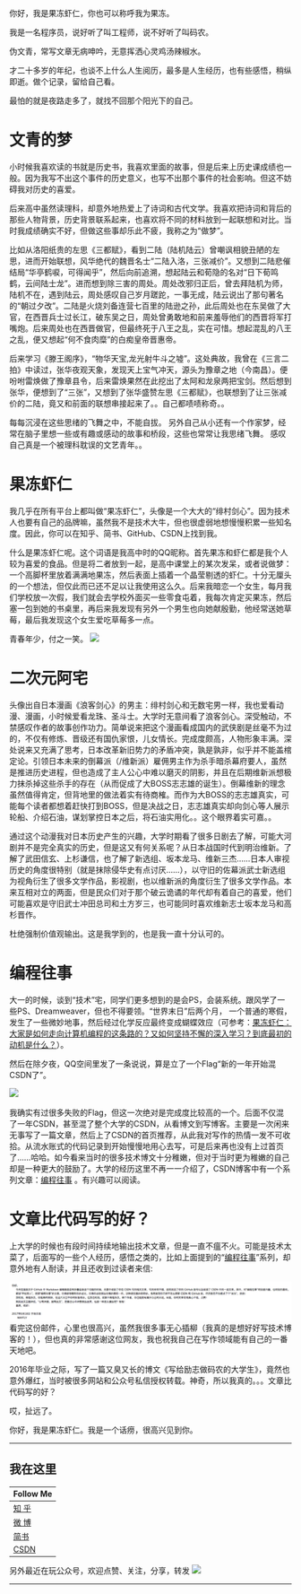 
你好，我是果冻虾仁，你也可以称呼我为果冻。

我是一名程序员，说好听了叫工程师，说不好听了叫码农。

伪文青，常写文章无病呻吟，无意挥洒心灵鸡汤辣椒水。

才二十多岁的年纪，也谈不上什么人生阅历，最多是人生经历，也有些感悟，稍纵即逝。做个记录，留给自己看。

最怕的就是夜路走多了，就找不回那个阳光下的自己。



# 文青的梦
小时候我喜欢读的书就是历史书，我喜欢里面的故事，但是后来上历史课成绩也一般。因为我写不出这个事件的历史意义，也写不出那个事件的社会影响。但这不妨碍我对历史的喜爱。

后来高中虽然读理科，却意外地热爱上了诗词和古代文学。我喜欢把诗词和背后的那些人物背景，历史背景联系起来，也喜欢将不同的材料放到一起联想和对比。当时我成绩确实不好，但做这些事却乐此不疲，我称之为“做梦”。

比如从洛阳纸贵的左思《三都赋》，看到二陆（陆机陆云）曾嘲讽相貌丑陋的左思，进而开始联想，风华绝代的魏晋名士“二陆入洛，三张减价”。又想到二陆悲催结局“华亭鹤唳，可得闻乎”，然后向前追溯，想起陆云和荀隐的名对“日下荀鸣鹤，云间陆士龙”。进而想到除三害的周处。周处改邪归正后，曾去拜陆机为师，陆机不在，遇到陆云，周处感叹自己岁月蹉跎，一事无成，陆云说出了那句著名的“朝过夕改”。二陆是火烧刘备连营七百里的陆逊之孙，此后周处也在东吴做了大官，在西晋兵士过长江，破东吴之日，周处曾勇敢地和前来羞辱他们的西晋将军打嘴炮。后来周处也在西晋做官，但最终死于八王之乱，实在可惜。想起混乱的八王之乱，便又想起“何不食肉糜”的白痴皇帝晋惠帝。

后来学习《滕王阁序》，“物华天宝,龙光射牛斗之墟”。这处典故，我曾在《三言二拍》中读过，张华夜观天象，发现天上宝气冲天，源头为豫章之地（今南昌）。便吩咐雷焕做了豫章县令，后来雷焕果然在此挖出了太阿和龙泉两把宝剑。然后想到张华，便想到了“三张”，又想到了张华盛赞左思《三都赋》，也联想到了让三张减价的二陆，竟又和前面的联想串接起来了。。自己都啧啧称奇。。

每每沉浸在这些思绪的飞舞之中，不能自拔。
另外自己从小还有一个作家梦，经常在脑子里想一些或有趣或感动的故事和桥段，这些也常常让我思绪飞舞。
感叹自己真是一个被理科耽误的文艺青年。。





# 果冻虾仁
我几乎在所有平台上都叫做“果冻虾仁”，头像是一个大大的“绯村剑心”。因为技术人也要有自己的品牌嘛，虽然我不是技术大牛，但也很虚弱地想慢慢积累一些知名度。因此，你可以在知乎、简书、GitHub、CSDN上找到我。

什么是果冻虾仁呢。这个词语是我高中时的QQ昵称。首先果冻和虾仁都是我个人较为喜爱的食品。但是将二者放到一起，是高中课堂上的某次发呆，或者说做梦：一个高脚杯里放着满满地果冻，然后表面上插着一个晶莹剔透的虾仁。十分无厘头的一个想法，但仅此而已还不足以让我使用这么久。后来我暗恋一个女生，每月我们学校放一次假，我们就会去学校外面买一些零食屯着，我每次肯定买果冻，然后塞一包到她的书桌里，再后来我发现有另外一个男生也向她献殷勤，他经常送她草莓，最后我发现这个女生爱吃草莓多一点。

青春年少，付之一笑。
![](https://pic4.zhimg.com/80/v2-b352b9be91b8ffc2ad283db9f9d9b8e1_hd.jpg)

# 二次元阿宅
头像出自日本漫画《浪客剑心》的男主：绯村剑心和无数宅男一样，我也爱看动漫、漫画，小时候爱看龙珠、圣斗士。大学时无意间看了浪客剑心。深受触动，不禁感叹作者的故事创作功力。简单说来把这个漫画看成国内的武侠剧是丝毫不为过的，不仅有修炼、晋级还有国仇家恨，儿女情长。完成度颇高，人物形象丰满。深处说来又充满了思考，日本改革新旧势力的矛盾冲突，孰是孰非，似乎并不能盖棺定论。引领日本未来的倒幕派（/维新派）雇佣男主作为杀手暗杀幕府要人，虽然是推进历史进程，但也造成了主人公心中难以磨灭的阴影，并且在后期维新派想极力抹杀掉这些杀手的存在（从而促成了大BOSS志志雄的诞生）。倒幕维新的理念虽然值得肯定，但背地里的做法着实有待商榷。而作为大BOSS的志志雄真实，可能每个读者都想着赶快打到BOSS，但是决战之日，志志雄真实却向剑心等人展示轮船、介绍石油，谋划掌控日本之后，将石油实用化。。这个眼界着实可嘉。。

通过这个动漫我对日本历史产生的兴趣，大学时期看了很多日剧去了解，可能大河剧并不是完全真实的历史，但是这又有何关系呢？从日本战国时代到明治维新。了解了武田信玄、上杉谦信，也了解了新选组、坂本龙马、维新三杰……日本人审视历史的角度很特别（就是抹除侵华史有点讨厌……），以守旧的佐幕派武士新选组为视角衍生了很多文学作品，影视剧，也以维新派的角度衍生了很多文学作品。本来互相对立的两面，但是民众们对于那个破云诡谲的年代却有着自己的喜爱，他们可能喜欢是守旧武士冲田总司和土方岁三，也可能同时喜欢维新志士坂本龙马和高杉晋作。

杜绝强制价值观输出。这是我学到的，也是我一直十分认可的。

# 编程往事
大一的时候，谈到“技术”宅，同学们更多想到的是会PS，会装系统。跟风学了一些PS、Dreamweaver，但也不得要领。“世界末日”后两个月， 一个普通的寒假，发生了一些微妙地事，然后经过化学反应最终变成蝴蝶效应（可参考：[果冻虾仁：大家是如何走向计算机编程的这条路的？又如何坚持不懈的深入学习？到底最初的动机是什么？](https://www.zhihu.com/question/60865334/answer/182169005)）。

然后在除夕夜，QQ空间里发了一条说说，算是立了一个Flag“新的一年开始混CSDN了”。

![](https://pic4.zhimg.com/80/v2-ccb132273a6e6f8aa70545939c51bc38_hd.jpg)


我确实有过很多失败的Flag，但这一次绝对是完成度比较高的一个。后面不仅混了一年CSDN，甚至混了整个大学的CSDN，从看博文到写博客。主要是一次闲来无事写了一篇文章，然后上了CSDN的首页推荐，从此我对写作的热情一发不可收拾。从流水账式的代码记录到开始慢慢地用心去写，可是后来再也没有上过首页了……哈哈。如今看来当时的很多技术博文十分稚嫩，但对于当时更为稚嫩的自己却是一种更大的鼓励了。大学的经历这里不再一一介绍了，CSDN博客中有一个系列文章：[编程往事](https://blog.csdn.net/guodongxiaren/article/category/1374165) 。有兴趣可以阅读。

# 文章比代码写的好？
上大学的时候也有段时间持续地输出技术文章，但是一直不瘟不火。可能是技术太菜了，后面写的一些个人经历，感悟之类的，比如上面提到的“[编程往事](https://blog.csdn.net/guodongxiaren/article/category/1374165)”系列，却意外地有人耐读，并且还收到过读者来信:

![](https://raw.githubusercontent.com/guodongxiaren/ImageCache/master/screenshot/reader_letter.jpg)
看完这份邮件，心里也很高兴，虽然我很多事无心插柳（我真的是想好好写技术博客的！），但也真的非常感谢这位网友，我也祝我自己在写作领域能有自己的一番天地吧。


2016年毕业之际，写了一篇又臭又长的博文《写给励志做码农的大学生》，竟然也意外爆红，当时被很多网站和公众号私信授权转载。神奇，所以我真的。。。文章比代码写的好？


哎，扯远了。

你好，我是果冻虾仁。我是一个话痨，很高兴见到你。


*******************

## 我在这里

|Follow Me|
|---|
|[知 乎][zhihu]
|[微 博][weibo]
|[简书][jianshu]
|[CSDN][csdn]

另外最近在玩公众号，欢迎点赞、关注，分享，转发
![](https://img-blog.csdnimg.cn/20190806001006855.jpeg)

*******************
[csdn]:http://blog.csdn.net/guodongxiaren
[zhihu]:https://www.zhihu.com/people/JellyWong
[weibo]:http://weibo.com/linpiaochen
[jianshu]:http://www.jianshu.com/u/0c852dd5e473

